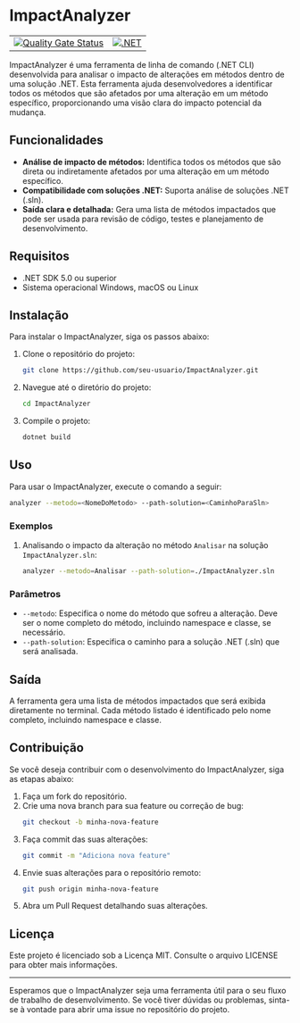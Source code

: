 # ImpactAnalyzer

|     |   |
|-----|---|
|[![Quality Gate Status](https://sonarcloud.io/api/project_badges/measure?project=jeisonsilva-github_impactanalyzer&metric=alert_status)](https://sonarcloud.io/summary/new_code?id=jeisonsilva-github_impactanalyzer)|[![.NET](https://github.com/JeisonSilva/ImpactAnalyzer/actions/workflows/production.yml/badge.svg)](https://github.com/JeisonSilva/ImpactAnalyzer/actions/workflows/production.yml)|





ImpactAnalyzer é uma ferramenta de linha de comando (.NET CLI) desenvolvida para analisar o impacto de alterações em métodos dentro de uma solução .NET. Esta ferramenta ajuda desenvolvedores a identificar todos os métodos que são afetados por uma alteração em um método específico, proporcionando uma visão clara do impacto potencial da mudança.

## Funcionalidades

- **Análise de impacto de métodos:** Identifica todos os métodos que são direta ou indiretamente afetados por uma alteração em um método específico.
- **Compatibilidade com soluções .NET:** Suporta análise de soluções .NET (.sln).
- **Saída clara e detalhada:** Gera uma lista de métodos impactados que pode ser usada para revisão de código, testes e planejamento de desenvolvimento.

## Requisitos

- .NET SDK 5.0 ou superior
- Sistema operacional Windows, macOS ou Linux

## Instalação

Para instalar o ImpactAnalyzer, siga os passos abaixo:

1. Clone o repositório do projeto:
   ```sh
   git clone https://github.com/seu-usuario/ImpactAnalyzer.git
   ```
2. Navegue até o diretório do projeto:
   ```sh
   cd ImpactAnalyzer
   ```
3. Compile o projeto:
   ```sh
   dotnet build
   ```

## Uso

Para usar o ImpactAnalyzer, execute o comando a seguir:

```sh
analyzer --metodo=<NomeDoMetodo> --path-solution=<CaminhoParaSln>
```

### Exemplos

1. Analisando o impacto da alteração no método `Analisar` na solução `ImpactAnalyzer.sln`:
   ```sh
   analyzer --metodo=Analisar --path-solution=./ImpactAnalyzer.sln
   ```

### Parâmetros

- `--metodo`: Especifica o nome do método que sofreu a alteração. Deve ser o nome completo do método, incluindo namespace e classe, se necessário.
- `--path-solution`: Especifica o caminho para a solução .NET (.sln) que será analisada.

## Saída

A ferramenta gera uma lista de métodos impactados que será exibida diretamente no terminal. Cada método listado é identificado pelo nome completo, incluindo namespace e classe.

## Contribuição

Se você deseja contribuir com o desenvolvimento do ImpactAnalyzer, siga as etapas abaixo:

1. Faça um fork do repositório.
2. Crie uma nova branch para sua feature ou correção de bug:
   ```sh
   git checkout -b minha-nova-feature
   ```
3. Faça commit das suas alterações:
   ```sh
   git commit -m "Adiciona nova feature"
   ```
4. Envie suas alterações para o repositório remoto:
   ```sh
   git push origin minha-nova-feature
   ```
5. Abra um Pull Request detalhando suas alterações.

## Licença

Este projeto é licenciado sob a Licença MIT. Consulte o arquivo LICENSE para obter mais informações.

---

Esperamos que o ImpactAnalyzer seja uma ferramenta útil para o seu fluxo de trabalho de desenvolvimento. Se você tiver dúvidas ou problemas, sinta-se à vontade para abrir uma issue no repositório do projeto.